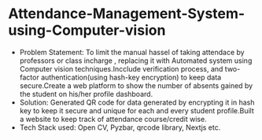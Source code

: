 # Attendance-Management-System-using-Computer-vision
- Problem Statement: To limit the manual hassel of taking attendace by professors or class incharge , replacing it with Automated system using Computer vision techniques.Incclude verification process, and two-factor authentication(using hash-key encryption) to keep data secure.Create a web platform to show the number of absents gained by the student on his/her profile dashboard. 
- Solution: Generated QR code for data generated by encrypting it in hash key to keep it secure and unique for each and every student profile.Built a website to keep track of attendance course/credit wise. 
- Tech Stack used: Open CV, Pyzbar, qrcode library, Nextjs etc.
